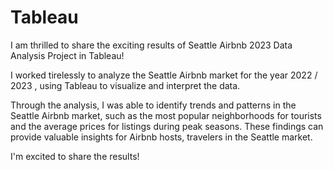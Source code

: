 # Tableau
I am thrilled to share the exciting results of Seattle Airbnb 2023 Data Analysis Project in Tableau!

I worked tirelessly to analyze the Seattle Airbnb market for the year 2022 / 2023 , using Tableau to visualize and interpret the data.

Through the analysis, I was able to identify trends and patterns in the Seattle Airbnb market, such as the most popular neighborhoods for tourists and the average prices for listings during peak seasons. These findings can provide valuable insights for Airbnb hosts, travelers in the Seattle market.

I'm excited to share the results!
